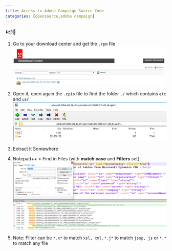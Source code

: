 ```yaml
---
title: Access to Adobe Campaign Source Code
categories: [opensource,adobe campaign]
---
```

<p class="text-center">⬇️📦🎯</p>
<!--more-->

1. Go to your download center and get the `.rpm` file
![](/assets/images/2019/01/adobe-campaign-rpm-file-download-center.jpg)

2. Open it, open again the `.cpio` file to find the folder `./` which contains `etc` and `usr`
![](/assets/images/2019/01/adobe-campaign-rpm-content.jpg)

3. Extract it Somewhere


4. Notepad++ > Find in Files (with **match case** and **Filters** set)
![](/assets/images/2019/01/adobe-campaign-find-source-code.jpg)

5. Note: Filter can be `*.x*` to match `xsl, xml`, `*.j*` to match `jssp, js` or `*.*` to match any file
